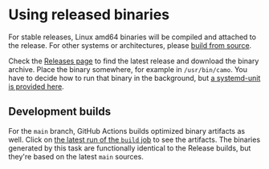 # Using released binaries

For stable releases, Linux amd64 binaries will be compiled and attached to the release. For other systems or architectures, please [build from source](/docs/from-source.md).

Check the [Releases page](https://github.com/denschub/camo-rs/releases) to find the latest release and download the binary archive. Place the binary somewhere, for example in `/usr/bin/camo`. You have to decide how to run that binary in the background, but [a systemd-unit is provided here](/docs/systemd-unit.md).

## Development builds

For the `main` branch, GitHub Actions builds optimized binary artifacts as well. Click on [the latest run of the `build` job](https://github.com/denschub/camo-rs/actions/workflows/build.yml) to see the artifacts. The binaries generated by this task are functionally identical to the Release builds, but they're based on the latest `main` sources.
